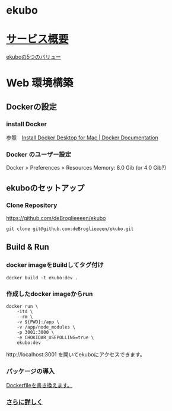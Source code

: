 # ekubo

# [サービス概要](https://ekubo.kibe.la/notes/70)

[ekuboの5つのバリュー](https://ekubo.kibe.la/notes/41)

# Web 環境構築

## Dockerの設定

### install Docker
参照　[Install Docker Desktop for Mac | Docker Documentation ](https://docs.docker.com/docker-for-mac/install/)

### Docker のユーザー設定
Docker > Preferences > Resources
Memory: 8.0 Gib (or 4.0 Gib?)

## ekuboのセットアップ

### Clone Repository
https://github.com/deBroglieeeen/ekubo

```shell:bash
git clone git@github.com:deBroglieeeen/ekubo.git
```

## Build & Run

### docker imageをBuildしてタグ付け

```shell:bash
docker build -t ekubo:dev .
```
### 作成したdocker imageからrun

```shell:bash
docker run \
    -itd \
    --rm \
    -v ${PWD}:/app \
    -v /app/node_modules \
    -p 3001:3000 \
    -e CHOKIDAR_USEPOLLING=true \
    ekubo:dev
```

http://localhost:3001 を開いてekuboにアクセスできます。

### パッケージの導入
[Dockerfileを書き換えます。](https://github.com/deBroglieeeen/ekubo/pull/29)

### [さらに詳しく](https://ekubo.kibe.la/notes/2)

